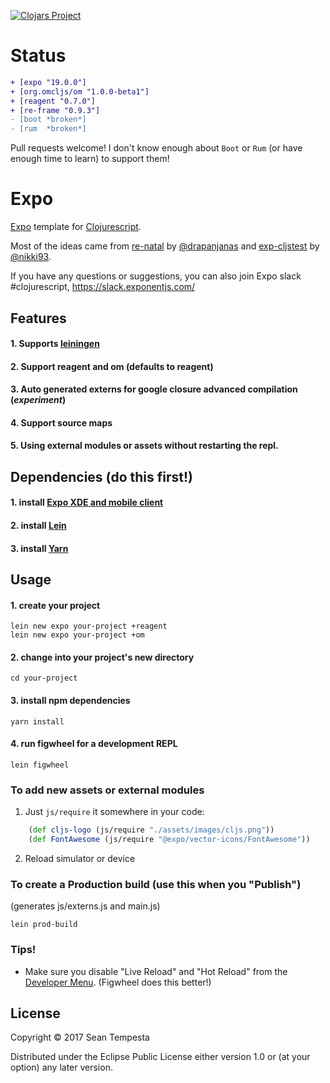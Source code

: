 [![Clojars Project](https://img.shields.io/clojars/v/expo/lein-template.svg)](https://clojars.org/expo/lein-template)

# Status
```diff
+ [expo "19.0.0"]
+ [org.omcljs/om "1.0.0-beta1"]
+ [reagent "0.7.0"]
+ [re-frame "0.9.3"]      
- [boot *broken*]
- [rum  *broken*]
```
Pull requests welcome!  I don't know enough about `Boot` or `Rum` (or have enough time to learn) to support them! 

# Expo

[Expo](https://expo.io/) template for [Clojurescript](http://clojurescript.org/).

Most of the ideas came from
[re-natal](https://github.com/drapanjanas/re-natal) by [@drapanjanas](https://github.com/drapanjanas) and
[exp-cljstest](https://github.com/exponentjs/exp-cljstest) by [@nikki93](https://github.com/nikki93).

If you have any questions or suggestions, you can also join Expo slack #clojurescript,
https://slack.exponentjs.com/

## Features
#### 1. Supports [leiningen](https://github.com/technomancy/leiningen)
#### 2. Support reagent and om (defaults to reagent)
#### 3. Auto generated externs for google closure advanced compilation (*experiment*)
#### 4. Support source maps
#### 5. Using external modules or assets without restarting the repl.

## Dependencies (do this first!)
#### 1. install [Expo XDE and mobile client](https://docs.expo.io/versions/v19.0.0/introduction/installation.html)
#### 2. install [Lein](http://leiningen.org/#install)
#### 3. install [Yarn](https://yarnpkg.com/lang/en/docs/install/)


## Usage
#### 1. create your project

```shell
lein new expo your-project +reagent
lein new expo your-project +om
```
#### 2. change into your project's new directory

```shell
cd your-project
```

#### 3. install npm dependencies
```shell
yarn install
```

#### 4. run figwheel for a development REPL
```shell
lein figwheel
```

### To add new assets or external modules
1. Just `js/require` it somewhere in your code:

``` clj
    (def cljs-logo (js/require "./assets/images/cljs.png"))
    (def FontAwesome (js/require "@expo/vector-icons/FontAwesome"))
```
2. Reload simulator or device

### To create a Production build (use this when you "Publish")
(generates js/externs.js and main.js)

``` shell
lein prod-build
```


### Tips!

* Make sure you disable "Live Reload" and "Hot Reload" from the [Developer Menu](https://facebook.github.io/react-native/docs/debugging.html).
(Figwheel does this better!)


## License

Copyright © 2017 Sean Tempesta

Distributed under the Eclipse Public License either version 1.0 or (at
your option) any later version.
